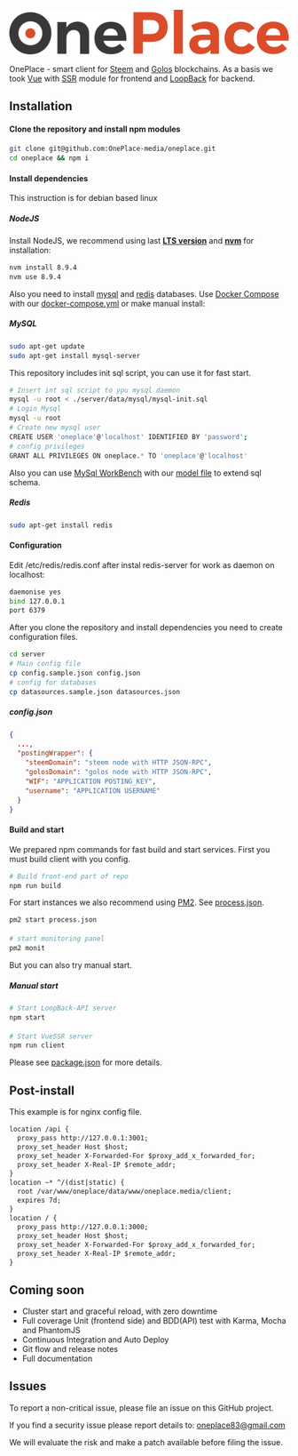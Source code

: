 ![OnePlace](/client/static/img/logo_hub.png)

OnePlace - smart client for [Steem](https://github.com/steemit/steem) and [Golos](https://github.com/GolosChain/golos) blockchains. As a basis we took [Vue](https://vuejs.org) with [SSR](https://ssr.vuejs.org/en/) module for frontend and [LoopBack](https://loopback.io/) for backend.

## Installation

#### Clone the repository and install npm modules

```bash
git clone git@github.com:OnePlace-media/oneplace.git
cd oneplace && npm i
```

#### Install dependencies
This instruction is for debian based linux

##### NodeJS
Install NodeJS, we recommend using last [**LTS version**](https://nodejs.org/en/) and [**nvm**](https://github.com/creationix/nvm) for installation:

```bash
nvm install 8.9.4
nvm use 8.9.4
```

Also you need to install [mysql](https://www.mysql.com/) and [redis](https://redis.io/download) databases. Use [Docker Compose](https://docs.docker.com/compose/) with our [docker-compose.yml](./docker-compose.yml) or make manual install:

##### MySQL
```bash
sudo apt-get update
sudo apt-get install mysql-server
```

This repository includes init sql script, you can use it for fast start.
```bash
# Insert int sql script to ypu mysql daemon
mysql -u root < ./server/data/mysql/mysql-init.sql
# Login Mysql
mysql -u root
# Create new mysql user
CREATE USER 'oneplace'@'localhost' IDENTIFIED BY 'password';
# config privileges
GRANT ALL PRIVILEGES ON oneplace.* TO 'oneplace'@'localhost'
```

Also you can use [MySql WorkBench](https://www.mysql.com/products/workbench/) with our [model file](./server/data/mysql/wb-model.mwb) to extend sql schema.

##### Redis

```bash
sudo apt-get install redis
```

#### Configuration

Edit /etc/redis/redis.conf after instal redis-server for work as daemon on localhost:

```bash
daemonise yes
bind 127.0.0.1
port 6379
```

After you clone the repository and install dependencies you need to create configuration files.
```bash
cd server
# Main config file
cp config.sample.json config.json
# config for databases
cp datasources.sample.json datasources.json
```

##### config.json
```json
{
  ...,
  "postingWrapper": {
    "steemDomain": "steem node with HTTP JSON-RPC",
    "golosDomain": "golos node with HTTP JSON-RPC",
    "WIF": "APPLICATION POSTING_KEY",
    "username": "APPLICATION USERNAME"
  }
}
```

#### Build and start
We prepared npm commands for fast build and start services. First you must build client with you config.
```bash
# Build front-end part of repo
npm run build
```
For start instances we also recommend using [PM2](http://pm2.keymetrics.io/). See [process.json](./process.json). 

```bash
pm2 start process.json

# start monitoring panel
pm2 monit
```

But you can also try manual start.

##### Manual start

```bash
# Start LoopBack-API server
npm start

# Start VueSSR server
npm run client
```
Please see [package.json](./package.json) for more details.

## Post-install
This example is for nginx config file.
```nginx
location /api {
  proxy_pass http://127.0.0.1:3001;
  proxy_set_header Host $host;
  proxy_set_header X-Forwarded-For $proxy_add_x_forwarded_for;
  proxy_set_header X-Real-IP $remote_addr;
}
location ~* ^/(dist|static) {
  root /var/www/oneplace/data/www/oneplace.media/client;
  expires 7d;
}
location / {
  proxy_pass http://127.0.0.1:3000;
  proxy_set_header Host $host;
  proxy_set_header X-Forwarded-For $proxy_add_x_forwarded_for;
  proxy_set_header X-Real-IP $remote_addr;
}
```
## Coming soon
- Cluster start and graceful reload, with zero downtime
- Full coverage Unit (frontend side) and BDD(API) test with Karma, Mocha and PhantomJS
- Continuous Integration and Auto Deploy
- Git flow and release notes
- Full documentation

## Issues

To report a non-critical issue, please file an issue on this GitHub project.

If you find a security issue please report details to: [oneplace83@gmail.com](mailto:oneplace83@gmail.com)

We will evaluate the risk and make a patch available before filing the issue.